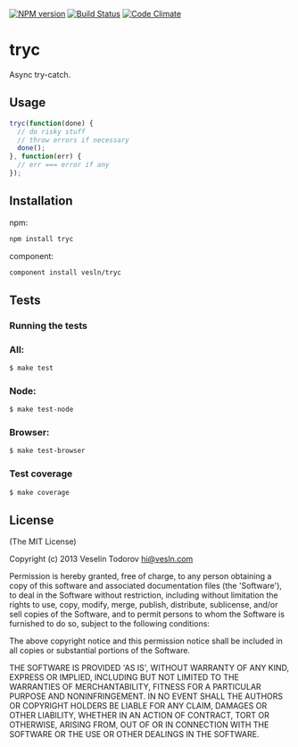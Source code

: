 [![NPM version](https://badge.fury.io/js/tryc.png)](http://badge.fury.io/js/tryc)
[![Build Status](https://secure.travis-ci.org/vesln/tryc.png)](http://travis-ci.org/vesln/tryc)
[![Code Climate](https://codeclimate.com/github/vesln/tryc.png)](https://codeclimate.com/github/vesln/tryc)

# tryc

Async try-catch.

## Usage

```js
tryc(function(done) {
  // do risky stuff
  // throw errors if necessary
  done();
}, function(err) {
  // err === error if any
});
```

## Installation

npm:

```bash
npm install tryc
```

component:

```bash
component install vesln/tryc
```

## Tests

### Running the tests

### All:

```bash
$ make test
```

### Node:

```bash
$ make test-node
```

### Browser:

```bash
$ make test-browser
```

### Test coverage

```bash
$ make coverage
```

## License

(The MIT License)

Copyright (c) 2013 Veselin Todorov <hi@vesln.com>

Permission is hereby granted, free of charge, to any person obtaining
a copy of this software and associated documentation files (the
'Software'), to deal in the Software without restriction, including
without limitation the rights to use, copy, modify, merge, publish,
distribute, sublicense, and/or sell copies of the Software, and to
permit persons to whom the Software is furnished to do so, subject to
the following conditions:

The above copyright notice and this permission notice shall be
included in all copies or substantial portions of the Software.

THE SOFTWARE IS PROVIDED 'AS IS', WITHOUT WARRANTY OF ANY KIND,
EXPRESS OR IMPLIED, INCLUDING BUT NOT LIMITED TO THE WARRANTIES OF
MERCHANTABILITY, FITNESS FOR A PARTICULAR PURPOSE AND NONINFRINGEMENT.
IN NO EVENT SHALL THE AUTHORS OR COPYRIGHT HOLDERS BE LIABLE FOR ANY
CLAIM, DAMAGES OR OTHER LIABILITY, WHETHER IN AN ACTION OF CONTRACT,
TORT OR OTHERWISE, ARISING FROM, OUT OF OR IN CONNECTION WITH THE
SOFTWARE OR THE USE OR OTHER DEALINGS IN THE SOFTWARE.
